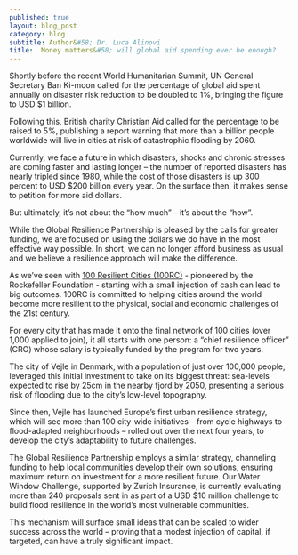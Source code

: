 ```yaml
---
published: true
layout: blog_post
category: blog
subtitle: Author&#58; Dr. Luca Alinovi
title:  Money matters&#58; will global aid spending ever be enough?
---
```


Shortly before the recent World Humanitarian Summit, UN General Secretary Ban Ki-moon called for the percentage of global aid spent annually on disaster risk reduction to be doubled to 1%, bringing the figure to USD $1 billion.

Following this, British charity Christian Aid called for the percentage to be raised to 5%, publishing a report warning that more than a billion people worldwide will live in cities at risk of catastrophic flooding by 2060.

Currently, we face a future in which disasters, shocks and chronic stresses are coming faster and lasting longer – the number of reported disasters has nearly tripled since 1980, while the cost of those disasters is up 300 percent to USD $200 billion every year. On the surface then, it makes sense to petition for more aid dollars.

But ultimately, it’s not about the “how much” – it’s about the “how”.

While the Global Resilience Partnership is pleased by the calls for greater funding, we are focused on using the dollars we do have in the most effective way possible. In short, we can no longer afford business as usual and we believe a resilience approach will make the difference.

As we’ve seen with <a href="http://www.100resilientcities.org/" target="_blank">100 Resilient Cities (100RC)</a> - pioneered by the Rockefeller Foundation - starting with a small injection of cash can lead to big outcomes. 100RC is committed to helping cities around the world become more resilient to the physical, social and economic challenges of the 21st century.

For every city that has made it onto the final network of 100 cities (over 1,000 applied to join), it all starts with one person: a “chief resilience officer” (CRO) whose salary is typically funded by the program for two years.

The city of Vejle in Denmark, with a population of just over 100,000 people, leveraged this initial investment to take on its biggest threat: sea-levels expected to rise by 25cm in the nearby fjord by 2050, presenting a serious risk of flooding due to the city’s low-level topography.

Since then, Vejle has launched Europe’s first urban resilience strategy, which will see more than 100 city-wide initiatives – from cycle highways to flood-adapted neighborhoods – rolled out over the next four years, to develop the city’s adaptability to future challenges.

The Global Resilience Partnership employs a similar strategy, channeling funding to help local communities develop their own solutions, ensuring maximum return on investment for a more resilient future. Our Water Window Challenge, supported by Zurich Insurance, is currently evaluating more than 240 proposals sent in as part of a USD $10 million challenge to build flood resilience in the world’s most vulnerable communities.

This mechanism will surface small ideas that can be scaled to wider success across the world – proving that a modest injection of capital, if targeted, can have a truly significant impact.